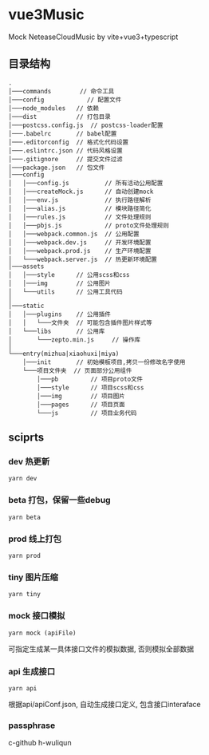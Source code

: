 # vue3Music
Mock NeteaseCloudMusic by vite+vue3+typescript


## 目录结构

``` TODO:
.
│───commands 	    // 命令工具
│───config            // 配置文件
│───node_modules   // 依赖
│───dist    	   // 打包目录
│───postcss.config.js  // postcss-loader配置
│───.babelrc       // babel配置  
│───.editorconfig  // 格式化代码设置   
│───.eslintrc.json // 代码风格设置
│───.gitignore     // 提交文件过滤
│───package.json   // 包文件
│───config
│   │───config.js          // 所有活动公用配置
│   │───createMock.js      // 自动创建mock
│   │───env.js             // 执行路径解析
│   │───alias.js           // 模块路径简化
│   │───rules.js           // 文件处理规则
│   │───pbjs.js            // proto文件处理规则
│   │───webpack.common.js  // 公用配置
│   │───webpack.dev.js     // 开发环境配置
│   │───webpack.prod.js    // 生产环境配置
│   └───webpack.server.js  // 热更新环境配置
│───assets
│   │───style      // 公用scss和css
│   │───img        // 公用图片
│   └───utils      // 公用工具代码
│
│───static
│   │───plugins    // 公用插件
│   │   └───文件夹  // 可能包含插件图片样式等
│   └───libs       // 公用库
│       └───zepto.min.js     // 操作库
│
└───entry(mizhua|xiaohuxi|miya)
    │───init       // 初始模板项目,拷贝一份修改名字使用
    └───项目文件夹  // 页面部分公用组件
        │───pb         // 项目proto文件
        │───style      // 项目scss和css
        │───img        // 项目图片
        │───pages      // 项目页面
        └───js         // 项目业务代码
```


## sciprts

### dev 热更新  
```
yarn dev
```

### beta 打包，保留一些debug
```
yarn beta
```

### prod 线上打包
```
yarn prod
```

### tiny 图片压缩
```
yarn tiny
```

### mock 接口模拟
```
yarn mock (apiFile)
```
可指定生成某一具体接口文件的模拟数据, 否则模拟全部数据

### api 生成接口
```
yarn api
```
根据api/apiConf.json, 自动生成接口定义, 包含接口interaface 


### passphrase
c-github h-wuliqun